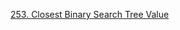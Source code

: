 [253. Closest Binary Search Tree Value](https://leetcode.com/problems/closest-binary-search-tree-value/)
